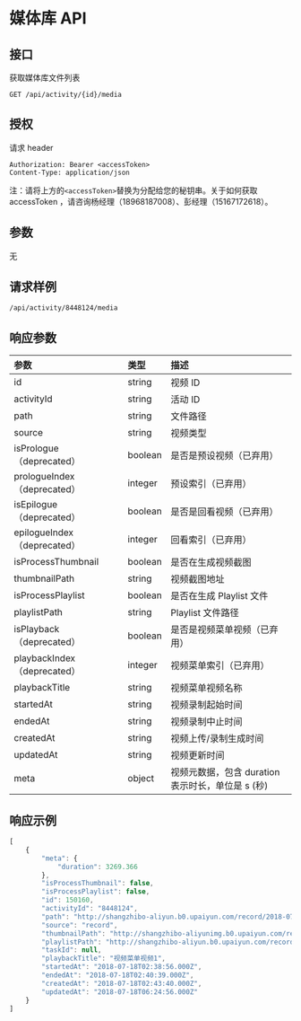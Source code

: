 # 媒体库 API

## 接口

获取媒体库文件列表

```http
GET /api/activity/{id}/media
```

## 授权

请求 header

```text
Authorization: Bearer <accessToken>
Content-Type: application/json
```

注：请将上方的`<accessToken>`替换为分配给您的秘钥串。关于如何获取 accessToken ，请咨询杨经理（18968187008）、彭经理（15167172618）。

## 参数

无

## 请求样例

```text
/api/activity/8448124/media
```

## 响应参数

| 参数 | 类型 | 描述 |
| :--- | :--- | :--- |
| id | string | 视频 ID |
| activityId | string | 活动 ID |
| path | string | 文件路径 |
| source | string | 视频类型 |
| isPrologue（deprecated） | boolean | 是否是预设视频（已弃用） |
| prologueIndex（deprecated） | integer | 预设索引（已弃用） |
| isEpilogue（deprecated） | boolean | 是否是回看视频（已弃用） |
| epilogueIndex（deprecated） | integer | 回看索引（已弃用） |
| isProcessThumbnail | boolean | 是否在生成视频截图 |
| thumbnailPath | string | 视频截图地址 |
| isProcessPlaylist | boolean | 是否在生成 Playlist 文件 |
| playlistPath | string | Playlist 文件路径 |
| isPlayback（deprecated） | boolean | 是否是视频菜单视频（已弃用） |
| playbackIndex（deprecated） | integer | 视频菜单索引（已弃用） |
| playbackTitle | string | 视频菜单视频名称 |
| startedAt | string | 视频录制起始时间 |
| endedAt | string | 视频录制中止时间 |
| createdAt | string | 视频上传/录制生成时间 |
| updatedAt | string | 视频更新时间 |
| meta | object | 视频元数据，包含 duration 表示时长，单位是 s \(秒\) |

## 响应示例

```javascript
[
    {   
        "meta": {
            "duration": 3269.366
        }, 
        "isProcessThumbnail": false,
        "isProcessPlaylist": false,
        "id": 150160,
        "activityId": "8448124",
        "path": "http://shangzhibo-aliyun.b0.upaiyun.com/record/2018-07-18/HJxzE_Qn7m/rJWzEdX2X7/2018-07-18-10:38:57_2018-07-18-10:40:37.m3u8",
        "source": "record",
        "thumbnailPath": "http://shangzhibo-aliyunimg.b0.upaiyun.com/record/2018-07-18/HJxzE_Qn7m/rJWzEdX2X7/2018-07-18-10:38:57_2018-07-18-10:40:37.m3u8-preview.jpg",
        "playlistPath": "http://shangzhibo-aliyun.b0.upaiyun.com/record/2018-07-18/HJxzE_Qn7m/rJWzEdX2X7/2018-07-18-10:38:57_2018-07-18-10:40:37.m3u8",
        "taskId": null,
        "playbackTitle": "视频菜单视频1",
        "startedAt": "2018-07-18T02:38:56.000Z",
        "endedAt": "2018-07-18T02:40:39.000Z",
        "createdAt": "2018-07-18T02:43:40.000Z",
        "updatedAt": "2018-07-18T06:24:56.000Z"
    }
]
```

